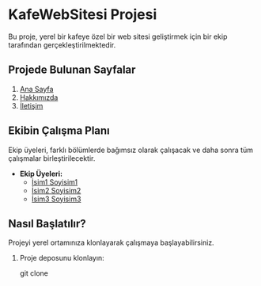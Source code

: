 # KafeWebSitesi Projesi

Bu proje, yerel bir kafeye özel bir web sitesi geliştirmek için bir ekip tarafından gerçekleştirilmektedir.

## Projede Bulunan Sayfalar

1. [Ana Sayfa](index.html)
2. [Hakkımızda](about.html)
3. [İletişim](contact.html)

## Ekibin Çalışma Planı

Ekip üyeleri, farklı bölümlerde bağımsız olarak çalışacak ve daha sonra tüm çalışmalar birleştirilecektir.

- **Ekip Üyeleri:**
  - [İsim1 Soyisim1](link1)
  - [İsim2 Soyisim2](link2)
  - [İsim3 Soyisim3](link3)

## Nasıl Başlatılır?

Projeyi yerel ortamınıza klonlayarak çalışmaya başlayabilirsiniz.

1. Proje deposunu klonlayın:

   git clone <repo-link>

